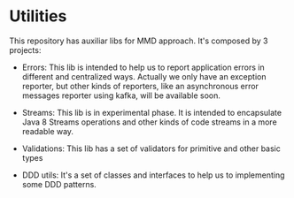 # Utilities

This repository has auxiliar libs for MMD approach. It's composed by 3 projects:

* Errors:
This lib is intended to help us to report application errors in different and centralized ways. Actually we only have an exception reporter, but other kinds of reporters, like an asynchronous error messages reporter using kafka, will be available soon.

* Streams:
This lib is in experimental phase. It is intended to encapsulate Java 8 Streams operations and other kinds of code streams in a more readable way.

* Validations:
This lib has a set of validators for primitive and other basic types

* DDD utils:
It's a set of classes and interfaces to help us to implementing some DDD patterns.

